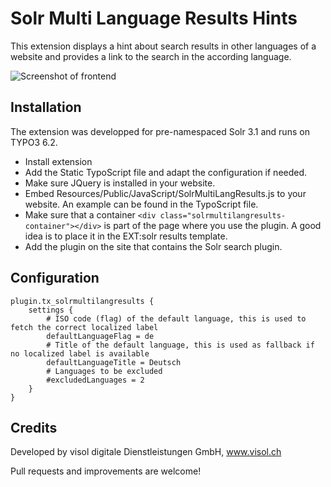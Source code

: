 Solr Multi Language Results Hints
==========================================

This extension displays a hint about search results in other languages of a website and provides a link to the search in the according language.

![Screenshot of frontend](https://raw.github.com/visol/ext-solrmultilangresults/master/Documentation/frontend.png)

Installation
------------

The extension was developped for pre-namespaced Solr 3.1 and runs on TYPO3 6.2.

* Install extension
* Add the Static TypoScript file and adapt the configuration if needed.
* Make sure JQuery is installed in your website.
* Embed Resources/Public/JavaScript/SolrMultiLangResults.js to your website. An example can be found in the TypoScript file.
* Make sure that a container ```<div class="solrmultilangresults-container"></div>``` is part of the page where you use the plugin. A good idea is to place it in the EXT:solr results template.
* Add the plugin on the site that contains the Solr search plugin.

Configuration
----------
	plugin.tx_solrmultilangresults {
		settings {
			# ISO code (flag) of the default language, this is used to fetch the correct localized label
			defaultLanguageFlag = de
			# Title of the default language, this is used as fallback if no localized label is available
			defaultLanguageTitle = Deutsch
			# Languages to be excluded
			#excludedLanguages = 2
		}
	}

Credits
--------

Developed by visol digitale Dienstleistungen GmbH, www.visol.ch

Pull requests and improvements are welcome!